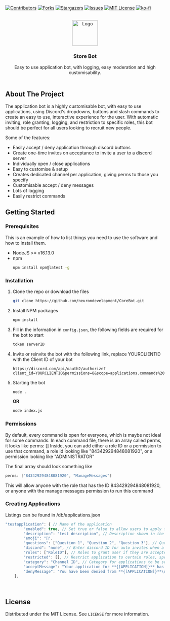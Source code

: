 <div id="top"></div>

[![Contributors][contributors-shield]][contributors-url]
[![Forks][forks-shield]][forks-url]
[![Stargazers][stars-shield]][stars-url]
[![Issues][issues-shield]][issues-url]
[![MIT License][license-shield]][license-url]
[![ko-fi](https://ko-fi.com/img/githubbutton_sm.svg)](https://ko-fi.com/V7V54KONZ)

<!-- PROJECT LOGO -->
<br />
<div align="center">
  <img src="https://cdn.discordapp.com/attachments/849289892068065310/954062297003860028/logo.png" alt="Logo" width="80" height="80">

  <h3 align="center">Store Bot</h3>

  <p align="center">
    Easy to use application bot, with logging, easy moderation and high customisability.
    <br />
    <br />
  </p>
</div>

<!-- ABOUT THE PROJECT -->
## About The Project

The application bot is a highly customisable bot, with easy to use applications, using Discord's dropdowns, buttons and slash commands to create an easy to use, interactive experience for the user. With automatic inviting, role granting, logging, and restriction to specific roles, this bot should be perfect for all users looking to recruit new people.

Some of the features:
* Easily accept / deny application through discord buttons
* Create one-time invites on acceptance to invite a user to a discord server
* Individually open / close applications
* Easy to customise & setup
* Creates dedicated channel per application, giving perms to those you specify
* Customisable accept / deny messages
* Lots of logging
* Easily restrict commands

<!-- GETTING STARTED -->
## Getting Started

### Prerequisites

This is an example of how to list things you need to use the software and how to install them.
* NodeJS >= v16.13.0
* npm
  ```sh
  npm install npm@latest -g
  ```

### Installation

1. Clone the repo or download the files
   ```sh
   git clone https://github.com/neurondevelopment/CoreBot.git
   ```
2. Install NPM packages
   ```sh
   npm install
   ```
3. Fill in the information in `config.json`, the following fields are required for the bot to start
   ```js
   token serverID
   ```
4. Invite or reinvite the bot with the following link, replace YOURCLIENTID with the Client ID of your bot
   ```
   https://discord.com/api/oauth2/authorize?client_id=YOURCLIENTID&permissions=8&scope=applications.commands%20bot
   ```
5. Starting the bot
   ```sh
   node .
   ```
   **OR**
   
   ```sh
   node index.js
   ```

### Permissions
By default, every command is open for everyone, which is maybe not ideal for some commands. 
In each command file, there is an array called perms, it looks like perms: []
Inside, you can add either a role ID or a permission to use that command, a role id looking like "843429294848081920", or a permission looking like "ADMINISTRATOR"

The final array should look something like
```js
perms: ["843429294848081920", "ManageMessages"]
```
This will allow anyone with the role that has the ID 843429294848081920, or anyone with the manage messages permission to run this command

### Creating Applications

Listings can be found in /db/applications.json

```js
"testapplication": { // Name of the application
        "enabled": true, // Set true or false to allow users to apply for this
        "description": "test description", // Description shown in the dropdown menu, max 100 CHARS (not words)
        "emoji": "🤡", 
        "questions": ["Question 1", "Question 2", "Question 3"], // Questions, max 50 CHARS per question, discords limits not mine. There is a limit of 25 questions
        "discord": "none", // Enter discord ID for auto invites when a user is accepted
        "roles": ["RoleID"], // Roles to grant user if they are accepted, specify role IDs
        "restricted": [], // Restrict application to certain roles, specify their role IDs
        "category": "Channel ID", // Category for applications to be sent to to be approved / denied
        "acceptMessage": "Your application for **{[APPLICATION]}** has been accepted", // Message sent to user if they are accepted. Use {[APPLICATION]} to autofill the name of the application
        "denyMessage": "You have been denied from **{[APPLICATION]}**\nReason: `{[REASON]}`"/ Message sent to user if they are accepted. Use {[APPLICATION]} to autofill the name of the application {[REASON]} to autofill the reason
    },
```
<br>

<!-- LICENSE -->
## License

Distributed under the MIT License. See `LICENSE` for more information.

<!-- MARKDOWN LINKS & IMAGES -->
<!-- https://www.markdownguide.org/basic-syntax/#reference-style-links -->
[contributors-shield]: https://img.shields.io/github/contributors/neurondevelopment/ApplicationBot.svg?style=for-the-badge
[contributors-url]: https://github.com/neurondevelopment/ApplicationBot/graphs/contributors
[forks-shield]: https://img.shields.io/github/forks/neurondevelopment/ApplicationBot.svg?style=for-the-badge
[forks-url]: https://github.com/neurondevelopment/ApplicationBot/network/members
[stars-shield]: https://img.shields.io/github/stars/neurondevelopment/ApplicationBot.svg?style=for-the-badge
[stars-url]: https://github.com/neurondevelopment/ApplicationBot/stargazers
[issues-shield]: https://img.shields.io/github/issues/neurondevelopment/ApplicationBot.svg?style=for-the-badge
[issues-url]: https://github.com/neurondevelopment/ApplicationBot/issues
[license-shield]: https://img.shields.io/github/license/neurondevelopment/ApplicationBot.svg?style=for-the-badge
[license-url]: https://github.com/neurondevelopment/ApplicationBot/blob/main/LICENSE
